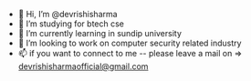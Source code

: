 - 👋 Hi, I’m @devrishisharma
- 👀 I’m studying for btech cse 
- 🌱 I’m currently learning in sundip university
- 💞️ I’m looking to work on computer security related industry 
- 📫 if you want to connect to me -- please leave a mail on => devrishisharmaofficial@gmail.com

<!---
devrishisharma/devrishisharma is a ✨ special ✨ repository because its `README.md` (this file) appears on your GitHub profile.
You can click the Preview link to take a look at your changes.
--->
